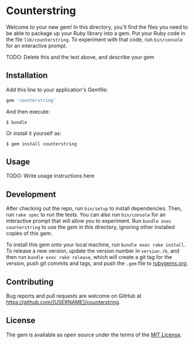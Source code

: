 # Counterstring

Welcome to your new gem! In this directory, you'll find the files you need to be able to package up your Ruby library into a gem. Put your Ruby code in the file `lib/counterstring`. To experiment with that code, run `bin/console` for an interactive prompt.

TODO: Delete this and the text above, and describe your gem

## Installation

Add this line to your application's Gemfile:

```ruby
gem 'counterstring'
```

And then execute:

    $ bundle

Or install it yourself as:

    $ gem install counterstring

## Usage

TODO: Write usage instructions here

## Development

After checking out the repo, run `bin/setup` to install dependencies. Then, run `rake spec` to run the tests. You can also run `bin/console` for an interactive prompt that will allow you to experiment. Run `bundle exec counterstring` to use the gem in this directory, ignoring other installed copies of this gem.

To install this gem onto your local machine, run `bundle exec rake install`. To release a new version, update the version number in `version.rb`, and then run `bundle exec rake release`, which will create a git tag for the version, push git commits and tags, and push the `.gem` file to [rubygems.org](https://rubygems.org).

## Contributing

Bug reports and pull requests are welcome on GitHub at https://github.com/[USERNAME]/counterstring.


## License

The gem is available as open source under the terms of the [MIT License](http://opensource.org/licenses/MIT).

